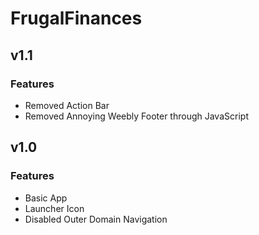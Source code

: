  # FrugalFinances
 
 ## v1.1
 
 ### Features
 
 - Removed Action Bar
 - Removed Annoying Weebly Footer through JavaScript

 ## v1.0
 
 ### Features
 
 - Basic App
 - Launcher Icon
 - Disabled Outer Domain Navigation
